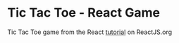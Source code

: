 # Tic Tac Toe - React Game

Tic Tac Toe game from the React [tutorial](https://reactjs.org/tutorial/tutorial.html) on ReactJS.org